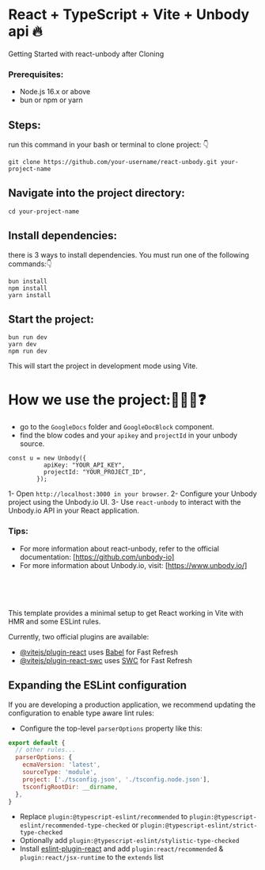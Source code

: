 # React + TypeScript + Vite + Unbody api 🔥

Getting Started with react-unbody after Cloning
 ### Prerequisites:
- Node.js 16.x or above
- bun or npm or yarn

## Steps:
run this command in your bash or terminal to clone project: 👇
``` 
git clone https://github.com/your-username/react-unbody.git your-project-name
```

## Navigate into the project directory:
``` 
cd your-project-name
```

## Install dependencies:
there is 3 ways to install dependencies. You must run one of the following commands:👇
```
bun install
npm install
yarn install
```

## Start the project:
```
bun run dev
yarn dev
npm run dev
```
This will start the project in development mode using Vite.

# How we use the project:🤔🤷‍♀️❓
- go to the `GoogleDocs` folder and `GoogleDocBlock` component.
- find the blow codes and your `apikey` and `projectId` in your unbody source.
```
const u = new Unbody({
          apiKey: "YOUR_API_KEY",
          projectId: "YOUR_PROJECT_ID",
        });
```

1- Open `http://localhost:3000 in your browser`.
2- Configure your Unbody project using the Unbody.io UI.
3- Use `react-unbody` to interact with the Unbody.io API in your React application.

### Tips:
- For more information about react-unbody, refer to the official documentation: [https://github.com/unbody-io]
- For more information about Unbody.io, visit: [https://www.unbody.io/]

<br><br><br>

This template provides a minimal setup to get React working in Vite with HMR and some ESLint rules.

Currently, two official plugins are available:

- [@vitejs/plugin-react](https://github.com/vitejs/vite-plugin-react/blob/main/packages/plugin-react/README.md) uses [Babel](https://babeljs.io/) for Fast Refresh
- [@vitejs/plugin-react-swc](https://github.com/vitejs/vite-plugin-react-swc) uses [SWC](https://swc.rs/) for Fast Refresh

## Expanding the ESLint configuration

If you are developing a production application, we recommend updating the configuration to enable type aware lint rules:

- Configure the top-level `parserOptions` property like this:

```js
export default {
  // other rules...
  parserOptions: {
    ecmaVersion: 'latest',
    sourceType: 'module',
    project: ['./tsconfig.json', './tsconfig.node.json'],
    tsconfigRootDir: __dirname,
  },
}
```

- Replace `plugin:@typescript-eslint/recommended` to `plugin:@typescript-eslint/recommended-type-checked` or `plugin:@typescript-eslint/strict-type-checked`
- Optionally add `plugin:@typescript-eslint/stylistic-type-checked`
- Install [eslint-plugin-react](https://github.com/jsx-eslint/eslint-plugin-react) and add `plugin:react/recommended` & `plugin:react/jsx-runtime` to the `extends` list

